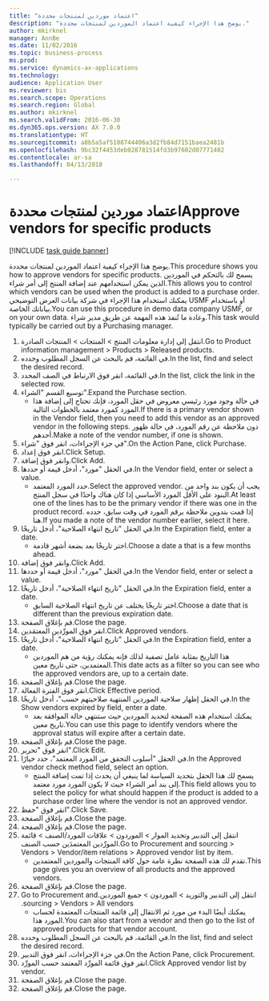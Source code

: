 ```yaml
--- 
title: "اعتماد موردين لمنتجات محددة"
description: "يوضح هذا الإجراء كيفية اعتماد الموردين لمنتجات محددة."
author: mkirknel
manager: AnnBe
ms.date: 11/02/2016
ms.topic: business-process
ms.prod: 
ms.service: dynamics-ax-applications
ms.technology: 
audience: Application User
ms.reviewer: bis
ms.search.scope: Operations
ms.search.region: Global
ms.author: mkirknel
ms.search.validFrom: 2016-06-30
ms.dyn365.ops.version: AX 7.0.0
ms.translationtype: HT
ms.sourcegitcommit: a8b5a5af5108744406a3d2fb84d7151baea2481b
ms.openlocfilehash: 9bc32f4453deb028781514fd3b97602d07771402
ms.contentlocale: ar-sa
ms.lasthandoff: 04/13/2018

---
```

# <a name="approve-vendors-for-specific-products"></a><span data-ttu-id="e1f10-103">اعتماد موردين لمنتجات محددة</span><span class="sxs-lookup"><span data-stu-id="e1f10-103">Approve vendors for specific products</span></span>

[!INCLUDE [task guide banner](../../includes/task-guide-banner.md)]

<span data-ttu-id="e1f10-104">يوضح هذا الإجراء كيفية اعتماد الموردين لمنتجات محددة.</span><span class="sxs-lookup"><span data-stu-id="e1f10-104">This procedure shows you how to approve vendors for specific products.</span></span> <span data-ttu-id="e1f10-105">يسمح لك بالتحكم في الموردين الذين يمكن استخدامهم عند إضافة المنتج إلى أمر شراء.</span><span class="sxs-lookup"><span data-stu-id="e1f10-105">This allows you to control which vendors can be used when the product is added to a purchase order.</span></span> <span data-ttu-id="e1f10-106">يمكنك استخدام هذا الإجراء في شركة بيانات العرض التوضيحي USMF أو باستخدام بياناتك الخاصة.</span><span class="sxs-lookup"><span data-stu-id="e1f10-106">You can use this procedure in demo data company USMF, or on your own data.</span></span> <span data-ttu-id="e1f10-107">وعادة ما تُنفذ هذه المهمة عن طريق مدير شراء.</span><span class="sxs-lookup"><span data-stu-id="e1f10-107">This task would typically be carried out by a Purchasing manager.</span></span>

1. <span data-ttu-id="e1f10-108">انتقل إلى إدارة معلومات المنتج > المنتجات > المنتجات الصادرة.</span><span class="sxs-lookup"><span data-stu-id="e1f10-108">Go to Product information management > Products > Released products.</span></span>
2. <span data-ttu-id="e1f10-109">في القائمة، قم بالبحث عن السجل المطلوب وحدده.</span><span class="sxs-lookup"><span data-stu-id="e1f10-109">In the list, find and select the desired record.</span></span>
3. <span data-ttu-id="e1f10-110">في القائمة، انقر فوق الارتباط في الصف المحدد.</span><span class="sxs-lookup"><span data-stu-id="e1f10-110">In the list, click the link in the selected row.</span></span>
4. <span data-ttu-id="e1f10-111">توسيع القسم "الشراء".</span><span class="sxs-lookup"><span data-stu-id="e1f10-111">Expand the Purchase section.</span></span>
    * <span data-ttu-id="e1f10-112">في حالة وجود مورد رئيسي معروض في حقل المورد، فإنك تحتاج إلى إضافة هذا المورد كمورد معتمد بالخطوات التالية.</span><span class="sxs-lookup"><span data-stu-id="e1f10-112">If there is a primary vendor shown in the Vendor field, then you need to add this vendor as an approved vendor in the following steps.</span></span> <span data-ttu-id="e1f10-113">دون ملاحظة عن رقم المورد، في حالة ظهور أحدهم.</span><span class="sxs-lookup"><span data-stu-id="e1f10-113">Make a note of the vendor number, if one is shown.</span></span>  
5. <span data-ttu-id="e1f10-114">في جزء الإجراءات، انقر فوق "شراء".</span><span class="sxs-lookup"><span data-stu-id="e1f10-114">On the Action Pane, click Purchase.</span></span>
6. <span data-ttu-id="e1f10-115">انقر فوق إعداد.</span><span class="sxs-lookup"><span data-stu-id="e1f10-115">Click Setup.</span></span>
7. <span data-ttu-id="e1f10-116">وانقر فوق إضافة.</span><span class="sxs-lookup"><span data-stu-id="e1f10-116">Click Add.</span></span>
8. <span data-ttu-id="e1f10-117">في الحقل "مورد"، أدخل قيمة أو حددها.</span><span class="sxs-lookup"><span data-stu-id="e1f10-117">In the Vendor field, enter or select a value.</span></span>
    * <span data-ttu-id="e1f10-118">حدد المورد المعتمد.</span><span class="sxs-lookup"><span data-stu-id="e1f10-118">Select the approved vendor.</span></span> <span data-ttu-id="e1f10-119">يجب أن يكون بند واحد من البنود على الأقل المورد الأساسي إذا كان هناك واحدًا في سجل المنتج.</span><span class="sxs-lookup"><span data-stu-id="e1f10-119">At least one of the lines has to be the primary vendor if there was one in the product record.</span></span> <span data-ttu-id="e1f10-120">إذا قمت بتدوين ملاحظة برقم المورد في وقت سابق، حدده هنا.</span><span class="sxs-lookup"><span data-stu-id="e1f10-120">If you made a note of the vendor number earlier, select it here.</span></span>  
9. <span data-ttu-id="e1f10-121">في الحقل "تاريخ انتهاء الصلاحية"، أدخل تاريخًا.</span><span class="sxs-lookup"><span data-stu-id="e1f10-121">In the Expiration field, enter a date.</span></span>
    * <span data-ttu-id="e1f10-122">اختر تاريخًا بعد بضعة أشهر قادمة.</span><span class="sxs-lookup"><span data-stu-id="e1f10-122">Choose a date a that is a few months ahead.</span></span>  
10. <span data-ttu-id="e1f10-123">وانقر فوق إضافة.</span><span class="sxs-lookup"><span data-stu-id="e1f10-123">Click Add.</span></span>
11. <span data-ttu-id="e1f10-124">في الحقل "مورد"، أدخل قيمة أو حددها.</span><span class="sxs-lookup"><span data-stu-id="e1f10-124">In the Vendor field, enter or select a value.</span></span>
12. <span data-ttu-id="e1f10-125">في الحقل "تاريخ انتهاء الصلاحية"، أدخل تاريخًا.</span><span class="sxs-lookup"><span data-stu-id="e1f10-125">In the Expiration field, enter a date.</span></span>
    * <span data-ttu-id="e1f10-126">اختر تاريخًا يختلف عن تاريخ انتهاء الصلاحية السابق.</span><span class="sxs-lookup"><span data-stu-id="e1f10-126">Choose a date that is different than the previous expiration date.</span></span>  
13. <span data-ttu-id="e1f10-127">قم بإغلاق الصفحة.</span><span class="sxs-lookup"><span data-stu-id="e1f10-127">Close the page.</span></span>
14. <span data-ttu-id="e1f10-128">انقر فوق المورِّدين المعتمَدين.</span><span class="sxs-lookup"><span data-stu-id="e1f10-128">Click Approved vendors.</span></span>
15. <span data-ttu-id="e1f10-129">في الحقل "تاريخ انتهاء الصلاحية"، أدخل تاريخًا.</span><span class="sxs-lookup"><span data-stu-id="e1f10-129">In the Expiration field, enter a date.</span></span>
    * <span data-ttu-id="e1f10-130">هذا التاريخ بمثابة عامل تصفية لذلك فإنه يمكنك رؤية من هم الموردين المعتمدين، حتى تاريخ معين.</span><span class="sxs-lookup"><span data-stu-id="e1f10-130">This date acts as a filter so you can see who the approved vendors are, up to a certain date.</span></span>  
16. <span data-ttu-id="e1f10-131">قم بإغلاق الصفحة.</span><span class="sxs-lookup"><span data-stu-id="e1f10-131">Close the page.</span></span>
17. <span data-ttu-id="e1f10-132">انقر فوق الفترة الفعالة.</span><span class="sxs-lookup"><span data-stu-id="e1f10-132">Click Effective period.</span></span>
18. <span data-ttu-id="e1f10-133">في الحقل إظهار صلاحية الموردين المنتهية صلاحيتهم حسب"، أدخل تاريخًا.</span><span class="sxs-lookup"><span data-stu-id="e1f10-133">In the Show vendors expired by field, enter a date.</span></span>
    * <span data-ttu-id="e1f10-134">يمكنك استخدام هذه الصفحة لتحديد الموردين حيث ستنتهي حالة الموافقة بعد تاريخ معين.</span><span class="sxs-lookup"><span data-stu-id="e1f10-134">You can use this page to identify vendors where the approval status will expire after a certain date.</span></span>  
19. <span data-ttu-id="e1f10-135">قم بإغلاق الصفحة.</span><span class="sxs-lookup"><span data-stu-id="e1f10-135">Close the page.</span></span>
20. <span data-ttu-id="e1f10-136">انقر فوق "تحرير".</span><span class="sxs-lookup"><span data-stu-id="e1f10-136">Click Edit.</span></span>
21. <span data-ttu-id="e1f10-137">في الحقل "أسلوب التحقق من المورد المعتمد"، حدد خيارًا.</span><span class="sxs-lookup"><span data-stu-id="e1f10-137">In the Approved vendor check method field, select an option.</span></span>
    * <span data-ttu-id="e1f10-138">يسمح لك هذا الحقل بتحديد السياسة لما ينبغي أن يحدث إذا تمت إضافة المنتج إلى بند أمر الشراء حيث لا يكون المورد مورد معتمد.</span><span class="sxs-lookup"><span data-stu-id="e1f10-138">This field allows you to select the policy for what should happen if the product is added to a purchase order line where the vendor is not an approved vendor.</span></span>  
22. <span data-ttu-id="e1f10-139">انقر فوق "حفظ".</span><span class="sxs-lookup"><span data-stu-id="e1f10-139">Click Save.</span></span>
23. <span data-ttu-id="e1f10-140">قم بإغلاق الصفحة.</span><span class="sxs-lookup"><span data-stu-id="e1f10-140">Close the page.</span></span>
24. <span data-ttu-id="e1f10-141">قم بإغلاق الصفحة.</span><span class="sxs-lookup"><span data-stu-id="e1f10-141">Close the page.</span></span>
25. <span data-ttu-id="e1f10-142">انتقل إلى التدبير وتحديد الموار > الموردون > علاقات المورد/الصنف‬ > قائمة المورِّدين المعتمدَين حسب الصنف.</span><span class="sxs-lookup"><span data-stu-id="e1f10-142">Go to Procurement and sourcing > Vendors > Vendor/item relations > Approved vendor list by item.</span></span>
    * <span data-ttu-id="e1f10-143">تقدم لك هذه الصفحة نظرة عامة حول كافة المنتجات والموردين المعتمدين.</span><span class="sxs-lookup"><span data-stu-id="e1f10-143">This page gives you an overview of all products and the approved vendors.</span></span>  
26. <span data-ttu-id="e1f10-144">قم بإغلاق الصفحة.</span><span class="sxs-lookup"><span data-stu-id="e1f10-144">Close the page.</span></span>
27. <span data-ttu-id="e1f10-145">انتقل إلى ‏‫التدبير والتوريد > الموردون > جميع الموردين.</span><span class="sxs-lookup"><span data-stu-id="e1f10-145">Go to Procurement and sourcing > Vendors > All vendors.</span></span>
    * <span data-ttu-id="e1f10-146">يمكنك أيضًا البدء من مورد ثم الانتقال إلى قائمة المنتجات المعتمدة لحساب المورد هذا.</span><span class="sxs-lookup"><span data-stu-id="e1f10-146">You can also start from a vendor and then go to the list of approved products for that vendor account.</span></span>  
28. <span data-ttu-id="e1f10-147">في القائمة، قم بالبحث عن السجل المطلوب وحدده.</span><span class="sxs-lookup"><span data-stu-id="e1f10-147">In the list, find and select the desired record.</span></span>
29. <span data-ttu-id="e1f10-148">في جزء الإجراءات، انقر فوق التدبير.</span><span class="sxs-lookup"><span data-stu-id="e1f10-148">On the Action Pane, click Procurement.</span></span>
30. <span data-ttu-id="e1f10-149">انقر فوق قائمة المورِّد المعتمد حسب المورِّد.</span><span class="sxs-lookup"><span data-stu-id="e1f10-149">Click Approved vendor list by vendor.</span></span>
31. <span data-ttu-id="e1f10-150">قم بإغلاق الصفحة.</span><span class="sxs-lookup"><span data-stu-id="e1f10-150">Close the page.</span></span>
32. <span data-ttu-id="e1f10-151">قم بإغلاق الصفحة.</span><span class="sxs-lookup"><span data-stu-id="e1f10-151">Close the page.</span></span>



